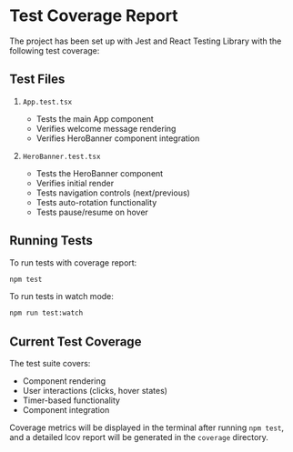 # Test Coverage Report

The project has been set up with Jest and React Testing Library with the following test coverage:

## Test Files
1. `App.test.tsx`
   - Tests the main App component
   - Verifies welcome message rendering
   - Verifies HeroBanner component integration

2. `HeroBanner.test.tsx`
   - Tests the HeroBanner component
   - Verifies initial render
   - Tests navigation controls (next/previous)
   - Tests auto-rotation functionality
   - Tests pause/resume on hover

## Running Tests
To run tests with coverage report:
```bash
npm test
```

To run tests in watch mode:
```bash
npm run test:watch
```

## Current Test Coverage
The test suite covers:
- Component rendering
- User interactions (clicks, hover states)
- Timer-based functionality
- Component integration

Coverage metrics will be displayed in the terminal after running `npm test`, and a detailed lcov report will be generated in the `coverage` directory.